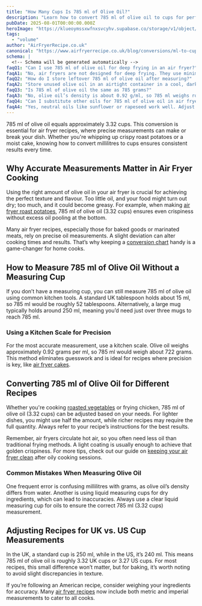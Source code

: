 ```yaml
---
title: "How Many Cups Is 785 ml of Olive Oil?"
description: "Learn how to convert 785 ml of olive oil to cups for perfect air fryer recipes. Get accurate measurements and cooking tips in seconds!"
pubDate: 2025-08-01T00:00:00.000Z
heroImage: "https://klueoymssxwfnxsvcyhv.supabase.co/storage/v1/object/public/Shmucket/how-many-cups-is-785-ml-of-olive-oil.webp"
tags:
  - "volume"
author: "AirFryerRecipe.co.uk"
canonical: "https://www.airfryerrecipe.co.uk/blog/conversions/ml-to-cups/how-many-cups-is-785-ml-of-olive-oil"
schema: |
  <!-- Schema will be generated automatically -->
faqQ1: "Can I use 785 ml of olive oil for deep frying in an air fryer?"
faqA1: "No, air fryers are not designed for deep frying. They use minimal oil to crisp food. For 785 ml of olive oil, stick to recipes that require brushing or light coating, like roasted vegetables or marinated meats."
faqQ2: "How do I store leftover 785 ml of olive oil after measuring?"
faqA2: "Store unused olive oil in an airtight container in a cool, dark place. Avoid transferring it back to the original bottle to prevent contamination. Proper storage keeps it fresh for future air fryer recipes."
faqQ3: "Is 785 ml of olive oil the same as 785 grams?"
faqA3: "No, olive oil’s density is about 0.92 g/ml, so 785 ml weighs roughly 722 grams. Always weigh oils for baking precision, especially in air fryer recipes where balance matters."
faqQ4: "Can I substitute other oils for 785 ml of olive oil in air fryer recipes?"
faqA4: "Yes, neutral oils like sunflower or rapeseed work well. Adjust quantities slightly, as their smoke points differ. For healthier options, try avocado oil, but avoid butter for high-heat air frying."
---
```

<p>785 ml of olive oil equals approximately 3.32 cups. This conversion is essential for air fryer recipes, where precise measurements can make or break your dish. Whether you're whipping up crispy roast potatoes or a moist cake, knowing how to convert millilitres to cups ensures consistent results every time.</p>  

<h2>Why Accurate Measurements Matter in Air Fryer Cooking</h2>  
<p>Using the right amount of olive oil in your air fryer is crucial for achieving the perfect texture and flavour. Too little oil, and your food might turn out dry; too much, and it could become greasy. For example, when making <a href=https://www.airfryerrecipe.co.uk/recipes>air fryer roast potatoes</a>, 785 ml of olive oil (3.32 cups) ensures even crispiness without excess oil pooling at the bottom.</p>  

<p>Many air fryer recipes, especially those for baked goods or marinated meats, rely on precise oil measurements. A slight deviation can alter cooking times and results. That’s why keeping a <a href=https://www.airfryerrecipe.co.uk/air-fryer-conversion-chart>conversion chart</a> handy is a game-changer for home cooks.</p>  

<h2>How to Measure 785 ml of Olive Oil Without a Measuring Cup</h2>  
<p>If you don’t have a measuring cup, you can still measure 785 ml of olive oil using common kitchen tools. A standard UK tablespoon holds about 15 ml, so 785 ml would be roughly 52 tablespoons. Alternatively, a large mug typically holds around 250 ml, meaning you’d need just over three mugs to reach 785 ml.</p>  

<h3>Using a Kitchen Scale for Precision</h3>  
<p>For the most accurate measurement, use a kitchen scale. Olive oil weighs approximately 0.92 grams per ml, so 785 ml would weigh about 722 grams. This method eliminates guesswork and is ideal for recipes where precision is key, like <a href=https://www.airfryerrecipe.co.uk/recipe-category/cakes>air fryer cakes</a>.</p>  

<h2>Converting 785 ml of Olive Oil for Different Recipes</h2>  
<p>Whether you're cooking <a href=https://www.airfryerrecipe.co.uk/recipe-category/vegetables>roasted vegetables</a> or frying chicken, 785 ml of olive oil (3.32 cups) can be adjusted based on your needs. For lighter dishes, you might use half the amount, while richer recipes may require the full quantity. Always refer to your recipe’s instructions for the best results.</p>  

<p>Remember, air fryers circulate hot air, so you often need less oil than traditional frying methods. A light coating is usually enough to achieve that golden crispiness. For more tips, check out our guide on <a href=https://www.airfryerrecipe.co.uk/air-fryer-cleaner>keeping your air fryer clean</a> after oily cooking sessions.</p>  

<h3>Common Mistakes When Measuring Olive Oil</h3>  
<p>One frequent error is confusing millilitres with grams, as olive oil’s density differs from water. Another is using liquid measuring cups for dry ingredients, which can lead to inaccuracies. Always use a clear liquid measuring cup for oils to ensure the correct 785 ml (3.32 cups) measurement.</p>  

<h2>Adjusting Recipes for UK vs. US Cup Measurements</h2>  
<p>In the UK, a standard cup is 250 ml, while in the US, it’s 240 ml. This means 785 ml of olive oil is roughly 3.32 UK cups or 3.27 US cups. For most recipes, this small difference won’t matter, but for baking, it’s worth noting to avoid slight discrepancies in texture.</p>  

<p>If you’re following an American recipe, consider weighing your ingredients for accuracy. Many <a href=https://www.airfryerrecipe.co.uk>air fryer recipes</a> now include both metric and imperial measurements to cater to all cooks.</p>
